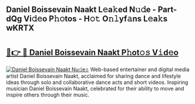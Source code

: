 ## Daniel Boissevain Naakt L𝚎a𝚔ed N𝚞𝚍e - Part-dQg Vi𝚍𝚎o P𝚑𝚘tos - H𝚘𝚝 O𝚗𝚕yf𝚊ns L𝚎a𝚔s wKRTX

# <h2><a href="http://kf9xc8.oniu.top/?m=Daniel+Boissevain+Naakt">🔗👉 🔴 Daniel Boissevain Naakt P𝚑ot𝚘𝚜 V𝚒d𝚎o</a></h2>

[![Daniel Boissevain Naakt Nu𝚍e𝚜](https://i.imgur.com/0qMVB7G.gif)](http://kf9xc8.oniu.top/?m=Daniel+Boissevain+Naakt)
Web-based entertainer and digital media artist Daniel Boissevain Naakt, acclaimed for sharing dance and lifestyle ideas through solo and collaborative dance acts and short videos. Inspiring musician Daniel Boissevain Naakt, celebrated for their ability to move and inspire others through their music.  
